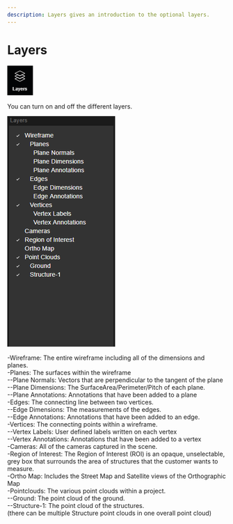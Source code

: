 ```yaml
---
description: Layers gives an introduction to the optional layers.
---
```


# Layers

![](../.gitbook/assets/layers-button.png)

You can turn on and off the different layers.

![](../.gitbook/assets/layers%20%281%29.png)

-Wireframe: The entire wireframe including all of the dimensions and planes.   
-Planes: The surfaces within the wireframe  
   --Plane Normals: Vectors that are perpendicular to the tangent of the plane  
   --Plane Dimensions: The SurfaceArea/Perimeter/Pitch of each plane.  
   --Plane Annotations: Annotations that have been added to a plane  
-Edges: The connecting line between two vertices.  
   --Edge Dimensions: The measurements of the edges.   
   --Edge Annotations: Annotations that have been added to an edge.  
-Vertices: The connecting points within a wireframe.  
   --Vertex Labels: User defined labels written on each vertex  
   --Vertex Annotations: Annotations that have been added to a vertex  
-Cameras: All of the cameras captured in the scene.  
-Region of Interest: The Region of Interest \(ROI\) is an opaque, unselectable, grey box that surrounds the area of structures that the customer wants to measure.  
-Ortho Map: Includes the Street Map and Satellite views of the Orthographic Map  
-Pointclouds: The various point clouds within a project.  
   --Ground: The point cloud of the ground.  
   --Structure-1: The point cloud of the structures.   
     \(there can be multiple Structure point clouds in one overall point cloud\)

